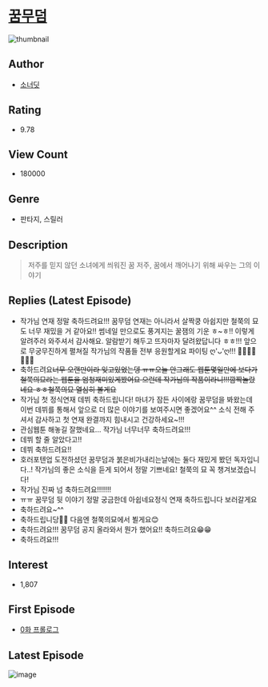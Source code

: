 # [꿈무덤](https://comic.naver.com/bestChallenge/list?titleId=731498)
![thumbnail](https://image-comic.pstatic.net/user_contents_data/challenge_comic/2019/07/20/281240/thumbnail_202x164af5b6282_13d9_400b_b0fe_811de2da8f6b_00002296.JPEG)

## Author
- [소너딧](https://comic.naver.com/artistTitle?id=281240)

## Rating
- 9.78

## View Count
- 180000

## Genre
- 판타지, 스릴러

## Description
> 저주를 믿지 않던 소녀에게 씌워진 꿈 저주, 꿈에서 깨어나기 위해 싸우는 그의 이야기

## Replies (Latest Episode)
- 작가님 연재 정말 축하드려요!!! 꿈무덤 연재는 아니라서 살짝쿵 아쉽지만 철쭉의 묘도 너무 재밌을 거 같아요!! 썸네일 만으로도 풍겨지는 꿀잼의 기운 ㅎ~ㅎ!! 이렇게 알려주러 와주셔서 감사해요. 알람받기 해두고 뜨자마자 달려왔답니다 ㅎㅎ!!! 앞으로 무궁무진하게 펼쳐질 작가님의 작품들 전부 응원할게요 파이팅 ღ'ᴗ'ღ!!! 🌸🪷🌸🪷🌸🪷🌸
- 축하드려요~~너무 오랜만이라 잊고있었는뎅 ㅠㅠ오늘 안그래도 웹툰몇일만에 보다가 철쭉의묘라는 웹툰을 엄청재미있게봤어요 으런데 작가님의 작품이라니!!!깜짝놀랐네요 ㅎㅎ철쭉의묘 열심히 볼게요~~
- 작가님 첫 정식연재 데뷔 축하드립니다! 마녀가 잠든 사이에랑 꿈무덤을 봐왔는데 이번 데뷔를 통해서 앞으로 더 많은 이야기를 보여주시면 좋겠어요^^ 소식 전해 주셔서 감사하고 첫 연재 완결까지 힘내시고 건강하세요~!!!
- 관심웹툰 해놓길 잘했네요... 작가님 너무너무 축하드려요!!!
- 데뷔 할 줄 알았다고!!
- 데뷔 축하드려요!!
- 호러포텐업 도전하셨던 꿈무덤과 붉은비가내리는날에는 둘다 재밌게 봤던 독자입니다..! 작가님의 좋은 소식을 듣게 되어서 정말 기쁘네요! 철쭉의 묘 꼭 챙겨보겠습니다!
- 작가님 진짜 넘 축하드려요!!!!!!!
- ㅠㅠ 꿈무덤 뒷 이야기 정말 궁금한데 아쉽네요정식 연재 축하드립니다 보러갈게요
- 축하드려요~^^
- 축하드립니당🎉🎉 다음엔 철쭉의묘에서 뵐게요😊
- 축하드려요!!! 꿈무덤 공지 올라와서 뭔가 했어요!! 축하드려요😁😁
- 축하드려요!!!

## Interest
- 1,807

## First Episode
- [0화 프롤로그](https://comic.naver.com/bestChallenge/detail?titleId=731498&no=1)

## Latest Episode
![image](https://image-comic.pstatic.net/user_contents_data/challenge_comic/2023/04/07/281240/upload_3775253873793524274.jpeg)
